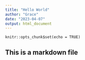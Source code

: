 ```yaml
---
title: "Hello World"
author: "Grace"
date: "2023-04-07"
output: html_document
---
```


```{r setup, include=FALSE}
knitr::opts_chunk$set(echo = TRUE)
```

## This is a markdown file

